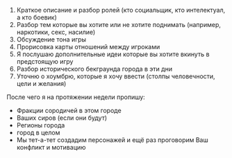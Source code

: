 1. Краткое описание и разбор ролей (кто социальщик, кто интелектуал, а кто боевик)
2. Разбор тем которые вы хотите или не хотите поднимать (например, наркотики, секс, насилие)
3. Обсуждение тона игры
4. Прорисовка карты отношений между игроками
5. Я послушаю дополнительные идеи которые вы хотите вкинуть в предстоящую игру
6. Разбор исторического бекграунда города в эти дни
7. Уточню о хоумбрю, которые я хочу ввести (столпы человечности, цели и желания)


После чего я на протяжении недели пропишу:
- Фракции сородичей в этом городе
- Ваших сиров (если они будут)
- Регионы города
- город в целом
- Мы тет-а-тет создадим персонажей и ещё раз проговорим Ваш конфликт и мотивацию